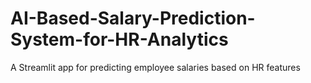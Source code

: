 # AI-Based-Salary-Prediction-System-for-HR-Analytics
A Streamlit app for predicting employee salaries based on HR features

